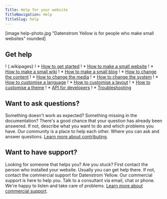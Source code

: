 ```yaml
---
Title: Help for your website
TitleNavigation: Help
TitleSlug: help
---
```

[image help-photo.jpg "Datenstrom Yellow is for people who make small websites" rounded]

## Get help

! {.wikipages}
! * [How to get started](how-to-get-started)
! * [How to make a small website](how-to-make-a-small-website)
! * [How to make a small wiki](how-to-make-a-small-wiki)
! * [How to make a small blog](how-to-make-a-small-blog)
! * [How to change the content](how-to-change-the-content)
! * [How to change the media](how-to-change-the-media)
! * [How to change the system](how-to-change-the-system)
! * [How to customise a language](how-to-customise-a-language)
! * [How to customise a layout](how-to-customise-a-layout)
! * [How to customise a theme](how-to-customise-a-theme)
! * [API for developers](api-for-developers)
! * [Troubleshooting](troubleshooting)

## Want to ask questions?

Something doesn't work as expected? Something missing in the documentation? There's a good chance that your question has already been answered. If not, describe what you want to do and which problems you have. Our community is a place to help each other. Where you can ask and answer questions. [Learn more about contributing](contributing-guidelines). 

## Want to have support?

Looking for someone that helps you? Are you stuck? First contact the person who installed your website. Usually you can get help there. If not, contact the commercial support for Datenstrom Yellow. Our commercial support is here to help you. Talk to a consultant via email, chat or phone. We're happy to listen and take care of problems. [Learn more about commercial support](https://mayberg.se/support/).
